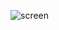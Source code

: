 ![screen](https://user-images.githubusercontent.com/32965223/229337584-195ccf90-d81c-44b8-94c6-a4b14e0aeae3.png)

